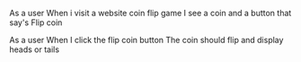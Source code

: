 As a user 
When i visit a website coin flip game 
I see a coin and a button that say's Flip coin 


As a user 
When I click the flip coin button 
The coin should flip and display heads or tails



